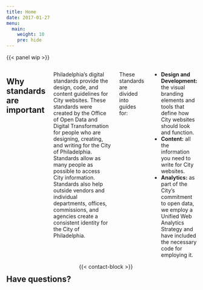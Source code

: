 ```yaml
---
title: Home
date: 2017-01-27
menu:
  main:
    weight: 10
    pre: hide
---
```

{{< panel wip >}}

<div class="row">
<div class="columns medium-16">
<h2 class="contrast">Why standards are important</h2>
<p>Philadelphia’s digital standards provide the design, code, and content guidelines for City websites. These standards were created by the Office of Open Data and Digital Transformation for people who are designing, creating, and writing for the City of Philadelphia. Standards allow as many people as possible to access City information. Standards also help outside vendors and individual departments, offices, commissions, and agencies create a consistent identity for the City of Philadelphia.</p>


<p>These standards are divided into guides for:</p>
<ul>
<li><strong>Design and Development:</strong> the visual branding elements and tools that define how City websites should look and function.</li>

<li><strong>Content:</strong> all the information you need to write for City websites.</li>

<li><strong>Analytics:</strong> as part of the City’s commitment to open data, we employ a Unified Web Analytics Strategy and have included the necessary code for employing it.</li>
</ul>

</div>
<div class="columns medium-8">
<h2 class="contrast">Have questions?</h2>
{{< contact-block >}}
</div>
</div>
